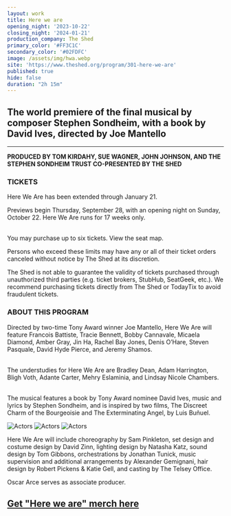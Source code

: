 ```yaml
---
layout: work
title: Here we are
opening_night: '2023-10-22'
closing_night: '2024-01-21'
production_company: The Shed
primary_color: '#FF3C1C'
secondary_color: '#02FDFC'
image: /assets/img/hwa.webp
site: 'https://www.theshed.org/program/301-here-we-are'
published: true
hide: false
duration: "2h 15m"
---
```

## The world premiere of the final musical by composer Stephen Sondheim, with a book by David Ives, directed by Joe Mantello

***

**PRODUCED BY TOM KIRDAHY, SUE WAGNER, JOHN JOHNSON, AND THE STEPHEN SONDHEIM TRUST
CO-PRESENTED BY THE SHED**


### TICKETS
Here We Are has been extended through January 21.

Previews begin Thursday, September 28, with an opening night on Sunday, October 22. Here We Are runs for 17 weeks only.

\
You may purchase up to six tickets. View the seat map.

Persons who exceed these limits may have any or all of their ticket orders canceled without notice by The Shed at its discretion.

The Shed is not able to guarantee the validity of tickets purchased through unauthorized third parties (e.g. ticket brokers, StubHub, SeatGeek, etc.). We recommend purchasing tickets directly from The Shed or TodayTix to avoid fraudulent tickets.

### ABOUT THIS PROGRAM
Directed by two-time Tony Award winner Joe Mantello, Here We Are will feature Francois Battiste, Tracie Bennett, Bobby Cannavale, Micaela Diamond, Amber Gray, Jin Ha, Rachel Bay Jones, Denis O’Hare, Steven Pasquale, David Hyde Pierce, and Jeremy Shamos.

\
The understudies for Here We Are are Bradley Dean, Adam Harrington, Bligh Voth, Adante Carter, Mehry Eslaminia, and Lindsay Nicole Chambers.

\
The musical features a book by Tony Award nominee David Ives, music and lyrics by Stephen Sondheim, and is inspired by two films, The Discreet Charm of the Bourgeoisie and The Exterminating Angel, by Luis Buñuel.

![Actors]({{site.baseurl}}//assets/img/hwa_img.jpg)
![Actors]({{site.baseurl}}//assets/img/hwa_img.jpg)
![Actors]({{site.baseurl}}//assets/img/hwa_img.jpg)

Here We Are will include choreography by Sam Pinkleton, set design and costume design by David Zinn, lighting design by Natasha Katz, sound design by Tom Gibbons, orchestrations by Jonathan Tunick, music supervision and additional arrangements by Alexander Gemignani, hair design by Robert Pickens & Katie Gell, and casting by The Telsey Office.

Oscar Arce serves as associate producer.

## [Get "Here we are" merch here](https://cgmnyc.co/HereWeAreMerch)